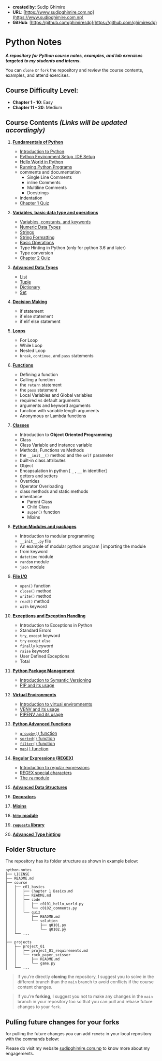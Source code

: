 - **created by**: Sudip Ghimire
- **URL**: [https://www.sudipghimire.com.np](https://www.sudipghimire.com.np)
- **GitHub**: [https://github.com/ghimiresdp](https://github.com/ghimiresdp)

# Python Notes

**_A repository for Python course notes, examples, and lab exercises targeted to my students and interns._**

You can `clone` or `fork` the repository and review the course contents, examples, and attend exercises.

## Course Difficulty Level:

- **Chapter 1 - 10**: Easy
- **Chapter 11 - 20**: Medium

## Course Contents _(Links will be updated accordingly)_

1. **[Fundamentals of Python](course/c01_basics/)**
   - [Introduction to Python](course/c01_basics/Chapter%201%20Basics.md)
   - [Python Environment Setup, IDE Setup](course/c01_basics/Chapter%201%20Basics.md#installing-python)
   - [Hello World in Python](course/c01_basics/Chapter%201%20Basics.md#hello-world-with-idle)
   - [Running Python Programs](course/c01_basics/Chapter%201%20Basics.md#creating-editing-and-running-python-files)
   - comments and documentation
       - Single Line Comments
       - inline Comments
       - Multiline Comments
       - Docstrings
   - indentation
   - [Chapter 1 Quiz](course/c01_basics/quiz)

2. **[Variables, basic data type and operations](course/c02_basic_data_types)**
    - [Variables, constants, and keywords](course/c02_basic_data_types/Chapter%202.1%20Variables.md)
    - [Numeric Data Types](course/c02_basic_data_types/Chapter%202.2%20Numeric%20Data%20Types.md)
    - [Strings](course/c02_basic_data_types/Chapter%202.3%20Strings.md)
    - [String Formatting](course/c02_basic_data_types/Chapter%202.4%20string%20formatting.md)
    - [Basic Operations](course/c02_basic_data_types/Chapter%202.5%20Operations.md)
    - Type Hinting in Python (only for python 3.6 and later)
    - Type conversion
    - [Chapter 2 Quiz](course/c02_basic_data_types/quiz)

3. **[Advanced Data Types](course/c03_advanced_data_types)**
    - [List](course/c03_advanced_data_types/chapter%203.1%20list.md)
    - [Tuple](course/c03_advanced_data_types/chapter%203.2%20tuple.md)
    - [Dictionary](course/c03_advanced_data_types/chapter%203.3%20dictionary.md)
    - [Set](course/c03_advanced_data_types/chapter%203.4%20set.md)

4. **[Decision Making](course/c04_decision_making)**
    - if statement
    - if else statement
    - if elif else statement

5. **[Loops](course/c05_loops)**
    - For Loop
    - While Loop
    - Nested Loop
    - `break`, `continue`, and `pass` statements

6. **[Functions](course/c06_functions)**
    - Defining a function
    - Calling a function
    - the `return` statement
    - the `pass` statement
    - Local Variables and Global variables
    - required vs default arguments
    - arguments and keyword arguments
    - function with variable length arguments
    - Anonymous or Lambda functions

7. **[Classes](course/c07_oop)**
    - Introduction to **Object Oriented Programming**
    - Class
    - Class Variable and instance variable
    - Methods,  Functions vs Methods
    - the `__init__()` method and the `self` parameter
    - built-in class attributes
    - Object
    - Encapsulation in python [ `_` , `__` in identifier]
    - getters and setters
    - Overrides
    - Operator Overloading
    - class methods and static methods
    - inheritance
      - Parent Class
      - Child Class
      - `super()` function
      - Mixins

8. **[Python Modules and packages](course/c08_modules_packages)**
    - Introduction to modular programming
    - `__init__.py` file
    - An example of modular python program | importing the module
    - from keyword
    - `datetime` module
    - `random` module
    - `json` module

9. **[File I/O](course/c09_file)**
   - `open()` function
   - `close()` method
   - `write()` method
   - `read()` method
   - `with` keyword

10. **[Exceptions and Exception Handling](course/c10_exceptions)**
    - Introduction to Exceptions in Python
    - Standard Errors
    - `try`, `except` keyword
    - `try` `except` `else`
    - `finally` keyword
    - `raise` keyword
    - User Defined Exceptions
    - Total

11. **[Python Package Management](course/c11_pip)**
	- [Introduction to Symantic Versioning](course/c11_pip/c1101%20symver.md)
	- [PIP and its usage](course/c11_pip/c1102%20pip.md)

12. **[Virtual Environments](course/c12_virtual_environment)**
	- [Introduction to virtual enviromnemts](course/c12_virtual_environment/c1201%20virtual%20environment%20intro.md)
	- [VENV and its usage](course/c12_virtual_environment/c1202%20venv.md)
	- [PIPENV and its usage](course/c12_virtual_environment/c1203%20pipenv.md)

13. **[Python Advanced Functions](course/c13_advanced_functions)**
    - [`groupby()` function](course/c13_advanced_functions/chapter%2013.1%20groupby.md)
    - [`sorted()` function](course/c13_advanced_functions/chapter%2013.2%20sorted.md)
    - [`filter()` function](course/c13_advanced_functions/chapter%2013.3%20filter.md)
    - [`map()` function]()

14. **[Regular Expressions (REGEX)](course/c14_regex)**
    - [Introduction to regular expressions](course/c14_regex/chapter%2014.1%20regular%20expressions.md)
    - [REGEX special characters](course/c14_regex/chapter%2014.2%20regex%20special%20characters.md)
    - [The `re` module](course/c14_regex/chapter%2014.3%20the%20re%20module)

15. [**Advanced Data Structures**](course/c15_data_structures)
16. [**Decorators**](course/c16_decorators)
17. [**Mixins**](course/c17_mixins)
18. [**`http` module**](course/c18_python_http)
19. [**`requests` library**](course/c19_requests)
20. [**Advanced Type hinting**](course/c20_advanced_type_hinting)

## Folder Structure
The repository has its folder structure as shown in example below:
```
python-notes
├── LICENSE
├── README.md
├── course
│   ├── c01_basics
│   │   ├── Chapter 1 Basics.md
│   │   ├── README.md
│   │   ├── code
│   │   │   ├── c0101_hello_world.py
│   │   │   └── c0102_comments.py
│   │   └── quiz
│   │       ├── README.md
│   │       └── solution
│   │           ├── q0101.py
│   │           └── q0102.py
│   └── ...
│
├── projects
│   ├── project_01
│   │   ├── project_01_requirements.md
│   │   └── rock_paper_scissor
│   │       ├── README.md
│   │       └── game.py
│   └── ...
```


> If you're directly **cloning** the repository, I suggest you to solve in the different branch than the `main` branch
> to avoid conflicts if the course content changes.

> If you're **forking**, I suggest you not to make any changes in the `main` branch in your repository too so that you
> can pull and rebase future changes to your `fork`.

## Pulling future changes for your forks

for pulling the future changes you can add `remote` in your local repository with the commands below:

Please do visit my website [sudipghimire.com.np](https://sudipghimire.com.np) to know more about my engagements.
